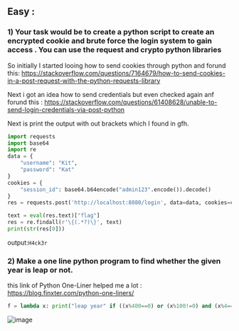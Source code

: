 ## Easy :

### 1) Your task would be to create a python script to create an encrypted cookie and brute force the login system to gain access . You can use the request and crypto python libraries
So initially I started looing how to send cookies through python  and forund this:
https://stackoverflow.com/questions/7164679/how-to-send-cookies-in-a-post-request-with-the-python-requests-library

Next i got an idea how to send credentials but even checked again anf forund this :
https://stackoverflow.com/questions/61408628/unable-to-send-login-credentials-via-post-python

Next is print the output with out brackets which I found in gfh.

```py
import requests
import base64
import re
data = {
    "username": "Kit",
    "password": "Kat"
}
cookies = {
    "session_id": base64.b64encode("admin123".encode()).decode()
}
res = requests.post('http://localhost:8080/login', data=data, cookies=cookies)

text = eval(res.text)["flag"]
res = re.findall(r'\{(.*?)\}', text)
print(str(res[0]))
```
output:```H4ck3r```

### 2) Make a one line python program to find whether the given year is leap or not.

this link of Python One-Liner helped me a lot : https://blog.finxter.com/python-one-liners/
```py
f = lambda x: print("leap year" if ((x%400==0) or (x%100!=0) and (x%4==0)) else 'not leap year')
```
![image](https://user-images.githubusercontent.com/78896740/135728302-4830771f-72e3-4a95-83a4-69b157cca6be.png)
